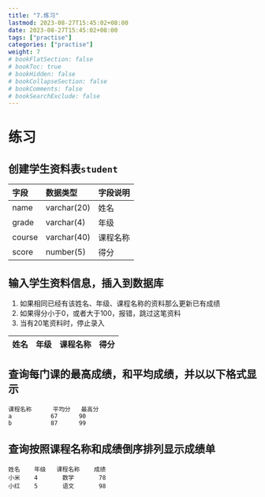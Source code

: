 ```yaml
---
title: "7.练习"
lastmod: 2023-08-27T15:45:02+08:00
date: 2023-08-27T15:45:02+08:00
tags: ["practise"]
categories: ["practise"]
weight: 7
# bookFlatSection: false
# bookToc: true
# bookHidden: false
# bookCollapseSection: false
# bookComments: false
# bookSearchExclude: false
---
```


# 练习

## 创建学生资料表`student`

| 字段   | 数据类型    | 字段说明 |
| :----- | :---------- | :------- |
| name   | varchar(20) | 姓名     |
| grade  | varchar(4)  | 年级     |
| course | varchar(40) | 课程名称 |
| score  | number(5)   | 得分     |

## 输入学生资料信息，插入到数据库

1. 如果相同已经有该姓名、年级、课程名称的资料那么更新已有成绩
2. 如果得分小于0，或者大于100，报错，跳过这笔资料
3. 当有20笔资料时，停止录入

姓名|年级|课程名称|得分
---:|--:|-----:|---:


## 查询每门课的最高成绩，和平均成绩，并以以下格式显示

    课程名称      平均分   最高分
    a           67      90
    b           87      99



## 查询按照课程名称和成绩倒序排列显示成绩单

    姓名    年级   课程名称    成绩
    小米    4       数学       78
    小红    5       语文       98
